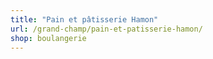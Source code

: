 ```yaml
---
title: "Pain et pâtisserie Hamon"
url: /grand-champ/pain-et-patisserie-hamon/
shop: boulangerie
---
```

